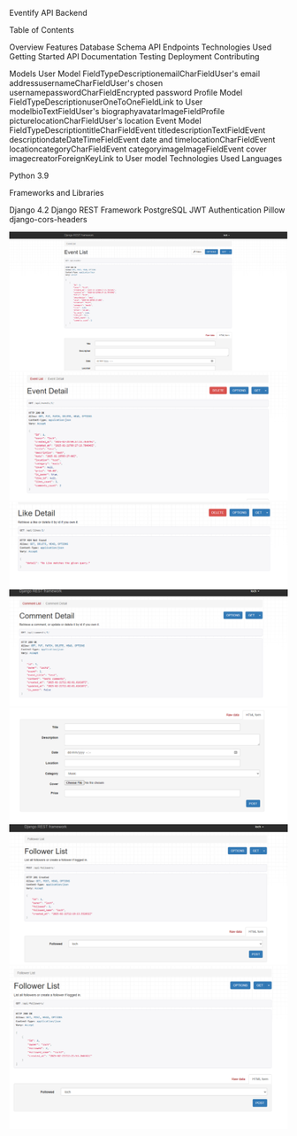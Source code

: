 Eventify API Backend

Table of Contents

Overview
Features
Database Schema
API Endpoints
Technologies Used
Getting Started
API Documentation
Testing
Deployment
Contributing

Models
User Model
FieldTypeDescriptionemailCharFieldUser's email addressusernameCharFieldUser's chosen usernamepasswordCharFieldEncrypted password
Profile Model
FieldTypeDescriptionuserOneToOneFieldLink to User modelbioTextFieldUser's biographyavatarImageFieldProfile picturelocationCharFieldUser's location
Event Model
FieldTypeDescriptiontitleCharFieldEvent titledescriptionTextFieldEvent descriptiondateDateTimeFieldEvent date and timelocationCharFieldEvent locationcategoryCharFieldEvent categoryimageImageFieldEvent cover imagecreatorForeignKeyLink to User model
Technologies Used
Languages

Python 3.9

Frameworks and Libraries

Django 4.2
Django REST Framework
PostgreSQL
JWT Authentication
Pillow
django-cors-headers


![alt text](image.png)
![alt text](image-1.png)
![alt text](image-2.png)
![alt text](image-3.png)
![alt text](image-4.png)
![alt text](image-5.png)
![alt text](image-6.png)